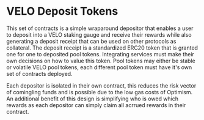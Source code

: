 # VELO Deposit Tokens

This set of contracts is a simple wraparound depositor that enables a user to deposit into a VELO staking gauge and receive their rewards while also generating a deposit receipt that can be used on other protocols as collateral. The deposit receipt is a standardized ERC20 token that is granted one for one to deposited pool tokens. Integrating services must make their own decisions on how to value this token. Pool tokens may either be stable or volatile VELO pool tokens, each different pool token must have it's own set of contracts deployed.

Each depositor is isolated in their own contract, this reduces the risk vector of comingling funds and is possible due to the low gas costs of Optimism. An additional benefit of this design is simplifying who is owed which rewards as each depositor can simply claim all acrrued rewards in their contract. 
